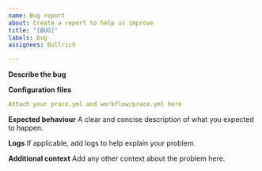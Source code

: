 ```yaml
---
name: Bug report
about: Create a report to help us improve
title: "[BUG]"
labels: bug
assignees: Bullrich

---
```


**Describe the bug**
<!--- A clear and concise description of what the bug is. -->

**Configuration files**
```yaml
Attach your prace.yml and workflow/prace.yml here
```

**Expected behaviour**
A clear and concise description of what you expected to happen.

**Logs**
If applicable, add logs to help explain your problem.

**Additional context**
Add any other context about the problem here.
